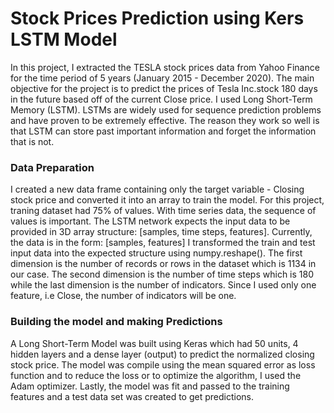 # Stock Prices Prediction using Kers LSTM Model

In this project, I extracted the TESLA stock prices data from Yahoo Finance for the time period of 5 years (January 2015 - December 2020). The main objective for the project is to predict the prices of Tesla Inc.stock 180 days in the future based off of the current Close price. I used Long Short-Term Memory (LSTM). LSTMs are widely used for sequence prediction problems and have proven to be extremely effective. The reason they work so well is that LSTM can store past important information and forget the information that is not.

### Data Preparation 

I created a new data frame containing only the target variable - Closing stock price and converted it into an array to train the model. For this project, traning dataset had 75% of values. With time series data, the sequence of values is important. The LSTM network expects the input data to be provided in 3D array structure: [samples, time steps, features]. Currently, the data is in the form: [samples, features] I transformed the train and test input data into the expected structure using numpy.reshape().
The first dimension is the number of records or rows in the dataset which is 1134 in our case. The second dimension is the number of time steps which is 180 while the last dimension is the number of indicators. Since I used only one feature, i.e Close, the number of indicators will be one.

### Building the model and making Predictions 

 A Long Short-Term Model was built using Keras which had 50 units, 4 hidden layers and a dense layer (output) to predict the normalized closing stock price. The model was compile using the mean squared error as loss function and to reduce the loss or to optimize the algorithm, I used the Adam optimizer. Lastly, the model was fit and passed to the training features and a test data set was created to get predictions.
